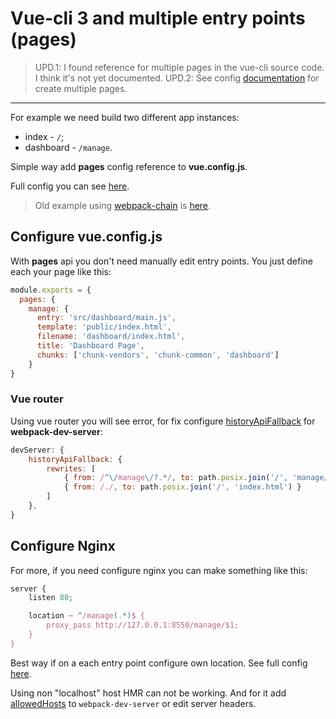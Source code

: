 # Vue-cli 3 and multiple entry points (pages)

> UPD.1: I found reference for multiple pages in the vue-cli source code. I think it's not yet documented. UPD.2: See config [documentation](https://cli.vuejs.org/config/#pages) for create multiple pages.

---

For example we need build two different app instances:

- index - `/`;
- dashboard - `/manage`.

Simple way add **pages** config reference to **vue.config.js**.

Full config you can see [here](vue.config.js).

> Old example using [webpack-chain](https://github.com/mozilla-neutrino/webpack-chain) is [here](https://github.com/mavajee/guide__vue-cli-3-multiple-entry-points/tree/chain-usage).

## Configure **vue.config.js**

With **pages** api you don't need manually edit entry points. You just define each your page like this:

```js
module.exports = {
  pages: {
    manage: {
      entry: 'src/dashboard/main.js',
      template: 'public/index.html',
      filename: 'dashboard/index.html',
      title: 'Dashboard Page',
      chunks: ['chunk-vendors', 'chunk-common', 'dashboard']
    }
}
```

### Vue router

Using vue router you will see error, for fix configure [historyApiFallback](https://webpack.js.org/configuration/dev-server/#devserver-historyapifallback) for **webpack-dev-server**:

```js
devServer: {
    historyApiFallback: {
        rewrites: [
            { from: /^\/manage\/?.*/, to: path.posix.join('/', 'manage/index.html') },
            { from: /./, to: path.posix.join('/', 'index.html') }
        ]
    },
}
```

## Configure Nginx

For more, if you need configure nginx you can make something like this:

```js
server {
    listen 80;

    location ~ ^/manage(.*)$ {
        proxy_pass http://127.0.0.1:8550/manage/$1;
    }
}
```

Best way if on a each entry point configure own location. See full config [here](configs/nginx.dev.conf).

Using non "localhost" host HMR can not be working. And for it add [allowedHosts](https://webpack.js.org/configuration/dev-server/#devserver-allowedhosts) to `webpack-dev-server` or edit server headers.
